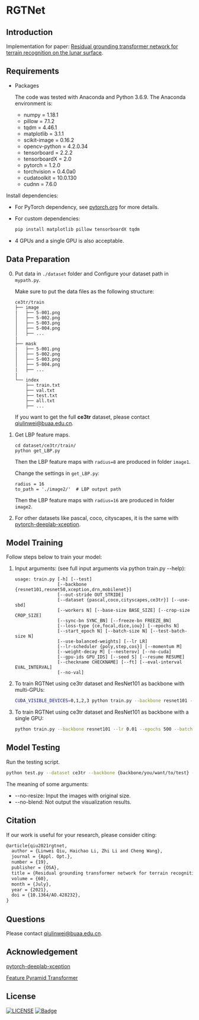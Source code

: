 # RGTNet

## Introduction

Implementation for paper: [Residual grounding transformer network for terrain recognition on the lunar surface](https://doi.org/10.1364/AO.428232 ).

## Requirements

- Packages

  The code was tested with Anaconda and Python 3.6.9. The Anaconda environment is:

  - numpy = 1.18.1
  - pillow = 7.1.2
  - tqdm = 4.46.1
  - matplotlib = 3.1.1
  - scikit-image = 0.16.2
  - opencv-python = 4.2.0.34
  - tensorboard = 2.2.2
  - tensorboardX = 2.0
  - pytorch = 1.2.0
  - torchvision = 0.4.0a0
  - cudatoolkit = 10.0.130
  - cudnn = 7.6.0
  

Install dependencies:

  - For PyTorch dependency, see [pytorch.org](https://pytorch.org/) for more details.
  - For custom dependencies:
  
    ```bash
    pip install matplotlib pillow tensorboardX tqdm
    ```

- 4 GPUs and a single GPU is also acceptable.

## Data Preparation

0. Put data in `./dataset` folder and Configure your dataset path in `mypath.py`.

   Make sure to put the data files as the following structure:

   ```
   ce3tr/train
   ├── image
   |   ├── 5-001.png
   │   ├── 5-002.png
   │   ├── 5-003.png
   │   ├── 5-004.png
   │   ├── ...
   |
   ├── mask
   |   ├── 5-001.png
   │   ├── 5-002.png
   │   ├── 5-003.png
   │   ├── 5-004.png
   |   ├── ...
   |   
   └── index
       ├── train.txt
       ├── val.txt
       ├── test.txt
       ├── all.txt
       ├── ...
   ```

   If you want to get the full **ce3tr** dataset, please contact [qiulinwei@buaa.edu.cn](mailto:qiulinwei@buaa.edu.cn).

1. Get LBP feature maps.

   ```
   cd dataset/ce3tr/train/
   python get_LBP.py
   ```

   Then the LBP feature maps with `radius=8` are produced in folder `image1`.

   Change the settings in `get_LBP.py`:

   ```
   radius = 16
   to_path = './image2/'  # LBP output path
   ```

   Then the LBP feature maps with `radius=16` are produced in folder `image2`.

2. For other datasets like pascal, coco, cityscapes, it is the same with [pytorch-deeplab-xception](https://github.com/jfzhang95/pytorch-deeplab-xception).

## Model Training

Follow steps below to train your model:

1. Input arguments: (see full input arguments via python train.py --help):

   ```
   usage: train.py [-h] [--test]
                   [--backbone {resnet101,resnet50,xception,drn,mobilenet}]
                   [--out-stride OUT_STRIDE]
                   [--dataset {pascal,coco,cityscapes,ce3tr}] [--use-sbd]
                   [--workers N] [--base-size BASE_SIZE] [--crop-size CROP_SIZE]
                   [--sync-bn SYNC_BN] [--freeze-bn FREEZE_BN]
                   [--loss-type {ce,focal,dice,iou}] [--epochs N]
                   [--start_epoch N] [--batch-size N] [--test-batch-size N]
                   [--use-balanced-weights] [--lr LR]
                   [--lr-scheduler {poly,step,cos}] [--momentum M]
                   [--weight-decay M] [--nesterov] [--no-cuda]
                   [--gpu-ids GPU_IDS] [--seed S] [--resume RESUME]
                   [--checkname CHECKNAME] [--ft] [--eval-interval EVAL_INTERVAL]
                   [--no-val]
   
   ```

2. To train RGTNet using ce3tr dataset and ResNet101 as backbone with multi-GPUs:

   ```bash
   CUDA_VISIBLE_DEVICES=0,1,2,3 python train.py --backbone resnet101 --lr 0.01 --epochs 500 --batch-size 4 --gpu-ids 0,1,2,3 --checkname ce3tr-resnet --dataset ce3tr --loss-type ce
   ```

3. To train RGTNet using ce3tr dataset and ResNet101 as backbone with a single GPU:

   ```bash
   python train.py --backbone resnet101 --lr 0.01 --epochs 500 --batch-size 2 --gpu-ids 0 --checkname ce3tr-resnet --dataset ce3tr --loss-type ce
   ```


## Model Testing

Run the testing script.

```bash
python test.py --dataset ce3tr --backbone {backbone/you/want/to/test} --model {path/to/your/checkpoint} --save_path {path/to/the/inference/result}
```

The meaning of some arguments:

- --no-resize: Input the images with original size.
- --no-blend: Not output the visualization results.



## Citation

If our work is useful for your research, please consider citing:

```tex
@article{qiu2021rgtnet,
  author = {Linwei Qiu, Haichao Li, Zhi Li and Cheng Wang},
  journal = {Appl. Opt.},
  number = {19},
  publisher = {OSA},
  title = {Residual grounding transformer network for terrain recognition on the lunar surface},
  volume = {60},
  month = {July},
  year = {2021},
  doi = {10.1364/AO.428232},
}
```

## Questions

Please contact [qiulinwei@buaa.edu.cn](mailto:qiulinwei@buaa.edu.cn).

## Acknowledgement

[pytorch-deeplab-xception](https://github.com/jfzhang95/pytorch-deeplab-xception)

[Feature Pyramid Transformer](https://github.com/dongzhang89/FPT)

## License

[![LICENSE](https://img.shields.io/badge/license-Anti%20996-blue.svg)](https://github.com/996icu/996.ICU/blob/master/LICENSE)
[![Badge](https://img.shields.io/badge/link-996.icu-red.svg)](https://996.icu/#/zh_CN)